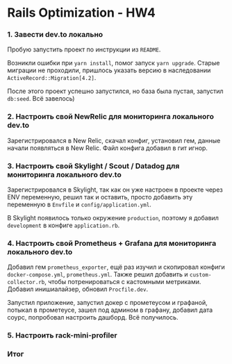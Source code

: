 # Rails Optimization - HW4

### 1. Завести dev.to локально

Пробую запустить проект по инструкции из `README`.

Возникли ошибки при `yarn install`, помог запуск `yarn upgrade`. Старые миграции не проходили, пришлось указать версию в наследовании `ActiveRecord::Migration[4.2]`.

После этого проект успешно запустился, но база была пустая, запустил `db:seed`. Всё завелось)

### 2. Настроить свой NewRelic для мониторинга локального dev.to

Зарегистрировался в New Relic, скачал конфиг, установил гем, данные начали появляться в New Relic. Файл конфига добавил в гит игнор.

### 3. Настроить свой Skylight / Scout / Datadog для мониторинга локального dev.to

Зарегистрировался в Skylight, так как он уже настроен в проекте через ENV переменную, решил так и оставить, просто добавить эту переменную в `Envfile` и `config/application.yml`.

В Skylight появилось только окружение `production`, поэтому я добавил `development` в конфиге `application.rb`.

### 4. Настроить свой Prometheus + Grafana для мониторинга локального dev.to

Добавил гем `prometheus_exporter`, ещё раз изучил и скопировал конфиги `docker-compose.yml`, `prometheus.yml`. Также решил добавить и `custom-collector.rb`, чтобы потренироваться с кастомными метриками. Добавил инишиалайзер, обновил `Procfile.dev`.

Запустил приложение, запустил докер с прометеусом и графаной, потыкал в прометеусе, зашел под админом в графану, добавил дата соурс, попробовал настроить дашборд. Всё получилось.

### 5. Настроить rack-mini-profiler

### Итог
